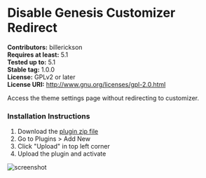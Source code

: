 # Disable Genesis Customizer Redirect

**Contributors:** billerickson  
**Requires at least:** 5.1  
**Tested up to:** 5.1  
**Stable tag:** 1.0.0  
**License:** GPLv2 or later  
**License URI:** http://www.gnu.org/licenses/gpl-2.0.html

Access the theme settings page without redirecting to customizer.

### Installation Instructions

1. Download the [plugin zip file](https://github.com/billerickson/Disable-Genesis-Customizer-Redirect/archive/master.zip)
2. Go to Plugins > Add New
3. Click "Upload" in top left corner
4. Upload the plugin and activate

![screenshot](https://d16rm1n165bd05.cloudfront.net/items/3g3z2o18040R3a3O0h09/Screen%20Shot%202019-05-08%20at%204.53.44%20PM.png?X-CloudApp-Visitor-Id=78955b2d79e4b4c9650076a91b4db727&v=81e22633)
